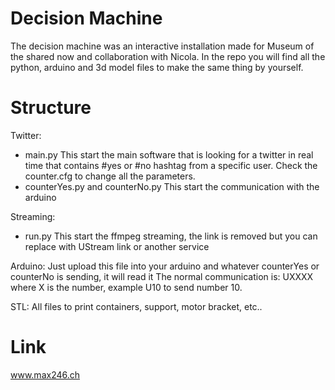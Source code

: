 Decision Machine
===============

The decision machine was an interactive installation made for Museum of the shared now and collaboration with Nicola.
In the repo you will find all the python, arduino and 3d model files to make the same thing by yourself.


Structure
=========

Twitter:
- main.py 
This start the main software that is looking for a twitter in real time that contains #yes or #no hashtag from a specific user.
Check the counter.cfg to change all the parameters.
- counterYes.py and counterNo.py
This start the communication with the arduino

Streaming:
- run.py
This start the ffmpeg streaming, the link is removed but you can replace with UStream link or another service

Arduino:
Just upload this file into your arduino and whatever counterYes or counterNo is sending, it will read it
The normal communication is:  UXXXX  where X is the number, example  U10 to send number 10.

STL:
All files to print containers, support, motor bracket, etc..



Link
====

www.max246.ch


